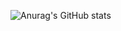 ![Anurag's GitHub stats](https://github-readme-stats.vercel.app/api?username=9thanaphat&theme=dark&show_icons=true)
